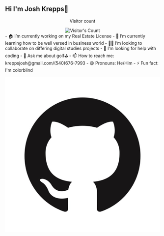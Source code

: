 ## Hi I'm Josh Krepps👋
<div align="center"> 
  <p>Visitor count</p>
  <img src="https://profile-counter.glitch.me/{USERNAME}/count.svg" alt="Visitor's Count" />
</div>
- 🏠 I’m currently working on my Real Estate License
- 🏢 I’m currently learning how to be well versed in business world
- 👨‍💻 I’m looking to collaborate on differing digital studies projects
- 🤔 I’m looking for help with coding
- 💬 Ask me about golf⛳️
- 📫 How to reach me: kreppsjosh@gmail.com/(540)676-7993
- 😄 Pronouns: He/Him
- ⚡ Fun fact: I'm colorblind


![GitHub Logo](images/github-logo.jpg "GitHub Logo")
